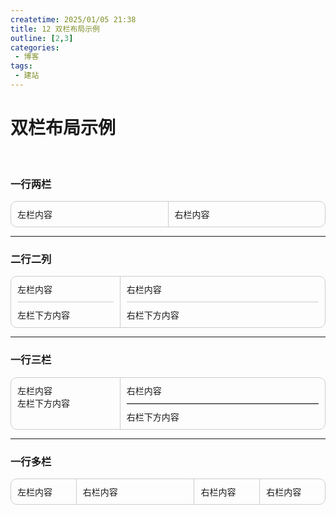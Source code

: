 ```yaml
---
createtime: 2025/01/05 21:38
title: 12 双栏布局示例
outline: [2,3]
categories:
 - 博客
tags:
 - 建站
---
```

# 双栏布局示例

<br/>

### 一行两栏
<div style="display: flex; gap: 0; border: 1px solid #ccc; border-radius: 10px; overflow: hidden;">
  <div style="flex: 1; padding: 10px; border-right: 1px solid #ccc;">
    左栏内容
  </div>
  <div style="flex: 1; padding: 10px;">
    右栏内容
  </div>
</div>

---

### 二行二列
<div style="display: flex; gap: 0; border: 1px solid #ccc; border-radius: 10px; overflow: hidden;">
  <!-- 左栏 -->
  <div style="flex: 1; padding: 10px; border-right: 1px solid #ccc;">
    <div>左栏内容</div>
    <div style="margin-top: 10px; border-top: 1px solid #ccc; padding-top: 10px;">
      左栏下方内容
    </div>
  </div>
  <!-- 右栏 -->
  <div style="flex: 2; padding: 10px;">
    <div>右栏内容</div>
    <div style="margin-top: 10px; border-top: 1px solid #ccc; padding-top: 10px;">
      右栏下方内容
    </div>
  </div>
</div>

---

### 一行三栏
<div style="display: flex; gap: 0; border: 1px solid #ccc; border-radius: 10px; overflow: hidden;">
  <!-- 左栏 -->
  <div style="flex: 1; padding: 10px; border-right: 1px solid #ccc;">
    左栏内容<br>
    左栏下方内容
  </div>
  <!-- 右栏 -->
  <div style="flex: 2; padding: 10px;">
    <div>右栏内容</div>
    <hr style="margin: 10px 0; border: none; border-top: 1px solid #ccc;">
    <div>右栏下方内容</div>
  </div>
</div>

---
### 一行多栏
<div style="display: flex; gap: 0; border: 1px solid #ccc; border-radius: 10px; overflow: hidden;">
  <div style="flex: 1; padding: 10px; border-right: 1px solid #ccc;">
    左栏内容
  </div>
  <div style="flex: 2; padding: 10px;border-right: 1px solid #ccc;">
    右栏内容
  </div>
  <div style="flex: 1; padding: 10px;border-right: 1px solid #ccc;">
    右栏内容
  </div>
  <div style="flex: 1; padding: 10px;">
    右栏内容
  </div>
</div>